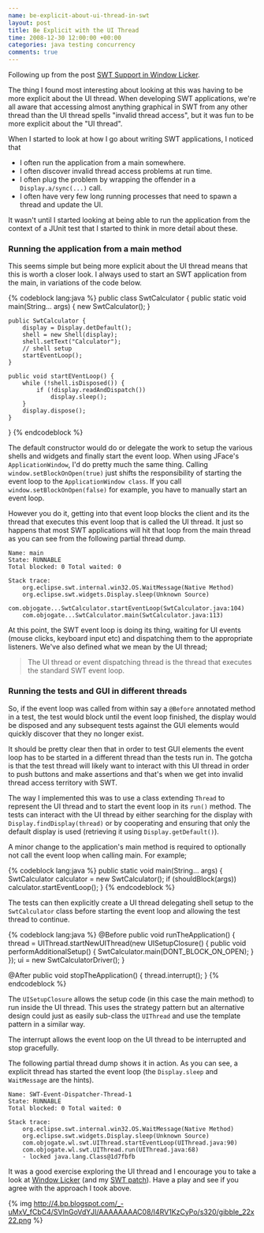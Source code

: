 ```yaml
---
name: be-explicit-about-ui-thread-in-swt
layout: post
title: Be Explicit with the UI Thread
time: 2008-12-30 12:00:00 +00:00
categories: java testing concurrency
comments: true
---
```


Following up from the post [SWT Support in Window Licker](http://pequenoperro.blogspot.com/2008/12/swt-support-for-window-licker.html).
  
The thing I found most interesting about looking at this was having to be more
explicit about the UI thread. When developing SWT applications, we're all
aware that accessing almost anything graphical in SWT from any other thread
than the UI thread spells "invalid thread access", but it was fun to be more
explicit about the "UI thread".

  
When I started to look at how I go about writing SWT applications, I noticed
that

  * I often run the application from a main somewhere.
  * I often discover invalid thread access problems at run time.
  * I often plug the problem by wrapping the offender in a `Display.a/sync(...)` call.
  * I often have very few long running processes that need to spawn a thread and update the UI.  

It wasn't until I started looking at being able to run the application from
the context of a JUnit test that I started to think in more detail about
these.

  
### Running the application from a main method

  
This seems simple but being more explicit about the UI thread means that this
is worth a closer look. I always used to start an SWT application from the
main, in variations of the code below.

  
{% codeblock lang:java %}
public class SwtCalculator {
    public static void main(String... args) {
        new SwtCalculator();
    }

    public SwtCalculator {
        display = Display.detDefault();
        shell = new Shell(display);
        shell.setText("Calculator");
        // shell setup
        startEventLoop();
    }

    public void startEVentLoop() {
        while (!shell.isDisposed()) {
            if (!display.readAndDispatch())
                display.sleep();
        }
        display.dispose();
    }
}
{% endcodeblock %}

The default constructor would do or delegate the work to setup the various
shells and widgets and finally start the event loop. When using JFace's
`ApplicationWindow`, I'd do pretty much the same thing. Calling
`window.setBlockOnOpen(true)` just shifts the responsibility of starting the
event loop to the `ApplicationWindow class`. If you call
`window.setBlockOnOpen(false)` for example, you have to manually start an event
loop.

  
However you do it, getting into that event loop blocks the client and its the
thread that executes this event loop that is called the UI thread. It just so
happens that most SWT applications will hit that loop from the main thread as
you can see from the following partial thread dump.

  

  
    Name: main
    State: RUNNABLE
    Total blocked: 0 Total waited: 0

    Stack trace:
        org.eclipse.swt.internal.win32.OS.WaitMessage(Native Method)
        org.eclipse.swt.widgets.Display.sleep(Unknown Source)
        com.objogate...SwtCalculator.startEventLoop(SwtCalculator.java:104)
        com.objogate...SwtCalculator.main(SwtCalculator.java:113)

  

At this point, the SWT event loop is doing its thing, waiting for UI events
(mouse clicks, keyboard input etc) and dispatching them to the appropriate
listeners. We've also defined what we mean by the UI thread;


> The UI thread or event dispatching thread is the thread that executes the standard SWT event loop.

  
  
### Running the tests and GUI in different threads

  
So, if the event loop was called from within say a `@Before` annotated method in
a test, the test would block until the event loop finished, the display would
be disposed and any subsequent tests against the GUI elements would quickly
discover that they no longer exist.

  
It should be pretty clear then that in order to test GUI elements the event
loop has to be started in a different thread than the tests run in. The gotcha
is that the test thread will likely want to interact with this UI thread in
order to push buttons and make assertions and that's when we get into invalid
thread access territory with SWT.

  
The way I implemented this was to use a class extending `Thread` to represent
the UI thread and to start the event loop in its `run()` method. The tests can
interact with the UI thread by either searching for the display with
`Display.findDisplay(thread)` or by cooperating and ensuring that only the
default display is used (retrieving it using `Display.getDefault()`).

  
A minor change to the application's main method is required to optionally not
call the event loop when calling main. For example;

{% codeblock lang:java %}
public static void main(String... args) {
    SwtCalculator calculator = new SwtCalculator();
    if (shouldBlock(args))
        calculator.startEventLoop();
}
{% endcodeblock %}

The tests can then explicitly create a UI thread delegating shell setup to the
`SwtCalculator` class before starting the event loop and allowing the test
thread to continue.

{% codeblock lang:java %}
@Before
public void runTheApplication() {
    thread = UIThread.startNewUIThread(new UISetupClosure() {
        public void performAdditionalSetup() {
            SwtCalculator.main(DONT_BLOCK_ON_OPEN);
        }
    });
    ui = new SwtCalculatorDriver();
}

@After
public void stopTheApplication() {
    thread.interrupt();
}
{% endcodeblock %}


The `UISetupClosure` allows the setup code (in this case the main method) to run
inside the UI thread. This uses the strategy pattern but an alternative design
could just as easily sub-class the `UIThread` and use the template pattern in a
similar way.

  
The interrupt allows the event loop on the UI thread to be interrupted and
stop gracefully.

  
The following partial thread dump shows it in action. As you can see, a
explicit thread has started the event loop (the `Display.sleep` and `WaitMessage`
are the hints).

  
    Name: SWT-Event-Dispatcher-Thread-1
    State: RUNNABLE
    Total blocked: 0 Total waited: 0

    Stack trace:
        org.eclipse.swt.internal.win32.OS.WaitMessage(Native Method)
        org.eclipse.swt.widgets.Display.sleep(Unknown Source)
        com.objogate.wl.swt.UIThread.startEventLoop(UIThread.java:90)
        com.objogate.wl.swt.UIThread.run(UIThread.java:68)
        - locked java.lang.Class@1d7fbfb

  
It was a good exercise exploring the UI thread and I encourage you to take a
look at [Window Licker](http://code.google.com/p/windowlicker/) (and my [SWT patch](http://windowlicker-users.googlegroups.com/web/window-licker-swt-spike.patch)). Have a play and see if you agree with the approach I took
above.

  
{% img http://4.bp.blogspot.com/_-uMxV_fCbC4/SVInGoVdYJI/AAAAAAAAC08/I4RV1KzCyPo/s320/gibble_22x22.png %}

